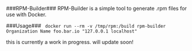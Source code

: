 ###RPM-Builder###
RPM-Builder is a simple tool to generate .rpm files for use with Docker.

###Usage###
` docker run --rm -v /tmp/rpm:/build rpm-builder Organization Name foo.bar.io "127.0.0.1 localhost"`

this is currently a work in progress.  will update soon!
